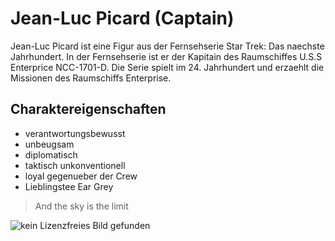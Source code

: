 # Jean-Luc Picard (Captain)

Jean-Luc Picard ist eine Figur aus der Fernsehserie Star Trek: Das naechste Jahrhundert.
In der Fernsehserie ist er der Kapitain des Raumschiffes U.S.S Enterprice NCC-1701-D.
Die Serie spielt im 24. Jahrhundert und erzaehlt die Missionen des Raumschiffs Enterprise.

## Charaktereigenschaften
* verantwortungsbewusst
* unbeugsam
* diplomatisch
* taktisch unkonventionell 
* loyal gegenueber der Crew
* Lieblingstee Ear Grey

> And the sky is the limit

<img src="http:www.JeanLucPicard.de/keinBildgefunden.jpg" alt="kein Lizenzfreies Bild gefunden">